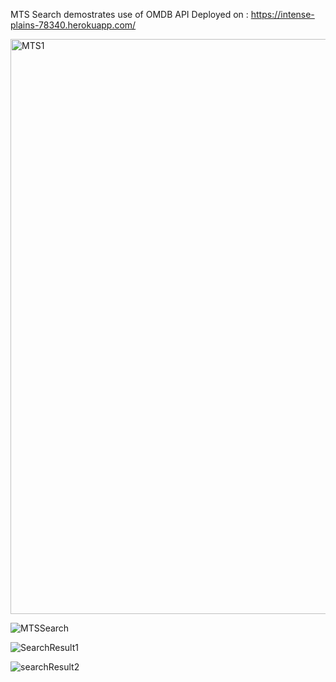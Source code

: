 MTS Search demostrates use of OMDB API
Deployed on : https://intense-plains-78340.herokuapp.com/

<img width="920" alt="MTS1" src="https://user-images.githubusercontent.com/70189069/122106677-db239f00-ce37-11eb-94bd-eb465e094cc1.PNG">

![MTSSearch](https://user-images.githubusercontent.com/70189069/122106743-eb3b7e80-ce37-11eb-8fac-c6363c535cea.png)

![SearchResult1](https://user-images.githubusercontent.com/70189069/122106787-f7274080-ce37-11eb-84ce-721fb270f56d.png)

![searchResult2](https://user-images.githubusercontent.com/70189069/122106790-f8586d80-ce37-11eb-9ced-6ca640319fc4.png)
